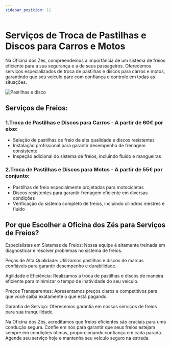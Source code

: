 ```yaml
---
sidebar_position: 11
---
```


# Serviços de Troca de Pastilhas e Discos para Carros e Motos 

Na Oficina dos Zés, compreendemos a importância de um sistema de freios eficiente para a sua segurança e a de seus passageiros. Oferecemos serviços especializados de troca de pastilhas e discos para carros e motos, garantindo que seu veículo pare com confiança e controle em todas as situações.

![Pastilhas e disco](image-3.png)

## Serviços de Freios:

### 1.Troca de Pastilhas e Discos para Carros - A partir de 60€ por eixo:

- Seleção de pastilhas de freio de alta qualidade e discos resistentes
- Instalação profissional para garantir desempenho de frenagem consistente
- Inspeção adicional do sistema de freios, incluindo fluido e mangueiras
### 2.Troca de Pastilhas e Discos para Motos - A partir de 55€ por conjunto:

- Pastilhas de freio especialmente projetadas para motocicletas
- Discos resistentes para garantir frenagem eficiente em diversas condições
- Verificação do sistema completo de freios, incluindo cilindros mestres e fluido

## Por que Escolher a Oficina dos Zés para Serviços de Freios?

Especialistas em Sistemas de Freios: Nossa equipe é altamente treinada em diagnosticar e resolver problemas no sistema de freios.

Peças de Alta Qualidade: Utilizamos pastilhas e discos de marcas confiáveis para garantir desempenho e durabilidade.

Agilidade e Eficiência: Realizamos a troca de pastilhas e discos de maneira eficiente para minimizar o tempo de inatividade do seu veículo.

Preços Transparentes: Apresentamos preços claros e competitivos para que você saiba exatamente o que está pagando.

Garantia de Serviço: Oferecemos garantia em nossos serviços de freios para sua tranquilidade.

Na Oficina dos Zés, acreditamos que freios eficientes são cruciais para uma condução segura. Confie em nós para garantir que seus freios estejam sempre em condições ótimas, proporcionando confiança em cada parada. Agende seu serviço hoje e mantenha seu veículo seguro na estrada.
